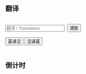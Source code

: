 <h2>翻译</h2><br>

<div display="inline">
    <input type="text" placeholder="翻译 / Translation" id="trans">&nbsp;
    <button class="red button" onclick="clear_input()">清除</button>
</div><br>

<div display="inline">
    <button class="blue button" onclick="en_to_zh_translate()">英译汉</button>
	<button class="blue button" onclick="zh_to_en_translate()">汉译英</button>
</div><br>


<h2>倒计时</h2>

<h1 id="countdown"></h1><br>